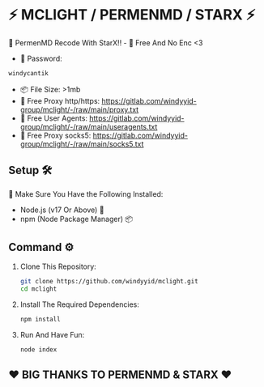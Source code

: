 # ⚡ MCLIGHT / PERMENMD / STARX ⚡
🚀 PermenMD Recode With StarX!! - 🚀 Free And No Enc <3

- 🔑 Password:
```bash
windycantik
```
- 📦 File Size: >1mb
- 📡 Free Proxy http/https: https://gitlab.com/windyyid-group/mclight/-/raw/main/proxy.txt
- 📡 Free User Agents: https://gitlab.com/windyyid-group/mclight/-/raw/main/useragents.txt
- 📡 Free Proxy socks5: https://gitlab.com/windyyid-group/mclight/-/raw/main/socks5.txt

## Setup 🛠️

🔔 Make Sure You Have the Following Installed:

- Node.js (v17 Or Above) 🌱
- npm (Node Package Manager) 📦

## Command ⚙

1. Clone This Repository:

   ```bash
   git clone https://github.com/windyyid/mclight.git
   cd mclight
   ```

2. Install The Required Dependencies:

   ```bash
   npm install
   ```
   
3. Run And Have Fun:

   ```bash
   node index
   ```
   
## ❤ BIG THANKS TO PERMENMD & STARX ❤
